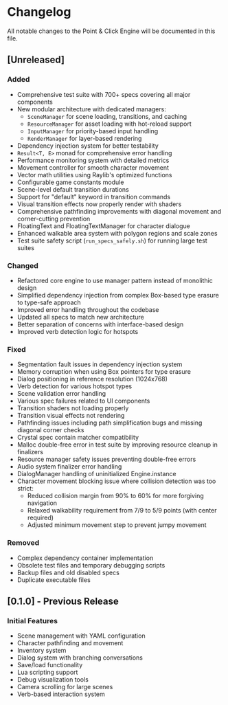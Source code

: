 # Changelog

All notable changes to the Point & Click Engine will be documented in this file.

## [Unreleased]

### Added
- Comprehensive test suite with 700+ specs covering all major components
- New modular architecture with dedicated managers:
  - `SceneManager` for scene loading, transitions, and caching
  - `ResourceManager` for asset loading with hot-reload support
  - `InputManager` for priority-based input handling
  - `RenderManager` for layer-based rendering
- Dependency injection system for better testability
- `Result<T, E>` monad for comprehensive error handling
- Performance monitoring system with detailed metrics
- Movement controller for smooth character movement
- Vector math utilities using Raylib's optimized functions
- Configurable game constants module
- Scene-level default transition durations
- Support for "default" keyword in transition commands
- Visual transition effects now properly render with shaders
- Comprehensive pathfinding improvements with diagonal movement and corner-cutting prevention
- FloatingText and FloatingTextManager for character dialogue
- Enhanced walkable area system with polygon regions and scale zones
- Test suite safety script (`run_specs_safely.sh`) for running large test suites

### Changed
- Refactored core engine to use manager pattern instead of monolithic design
- Simplified dependency injection from complex Box-based type erasure to type-safe approach
- Improved error handling throughout the codebase
- Updated all specs to match new architecture
- Better separation of concerns with interface-based design
- Improved verb detection logic for hotspots

### Fixed
- Segmentation fault issues in dependency injection system
- Memory corruption when using Box pointers for type erasure
- Dialog positioning in reference resolution (1024x768)
- Verb detection for various hotspot types
- Scene validation error handling
- Various spec failures related to UI components
- Transition shaders not loading properly
- Transition visual effects not rendering
- Pathfinding issues including path simplification bugs and missing diagonal corner checks
- Crystal spec contain matcher compatibility
- Malloc double-free error in test suite by improving resource cleanup in finalizers
- Resource manager safety issues preventing double-free errors
- Audio system finalizer error handling
- DialogManager handling of uninitialized Engine.instance
- Character movement blocking issue where collision detection was too strict:
  - Reduced collision margin from 90% to 60% for more forgiving navigation
  - Relaxed walkability requirement from 7/9 to 5/9 points (with center required)
  - Adjusted minimum movement step to prevent jumpy movement

### Removed
- Complex dependency container implementation
- Obsolete test files and temporary debugging scripts
- Backup files and old disabled specs
- Duplicate executable files

## [0.1.0] - Previous Release

### Initial Features
- Scene management with YAML configuration
- Character pathfinding and movement
- Inventory system
- Dialog system with branching conversations
- Save/load functionality
- Lua scripting support
- Debug visualization tools
- Camera scrolling for large scenes
- Verb-based interaction system